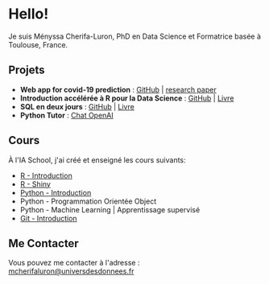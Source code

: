 # Hello!

Je suis Ményssa Cherifa-Luron, PhD en Data Science et Formatrice basée à Toulouse, France.

## Projets 
- **Web app for covid-19 prediction** : [GitHub](https://github.com/universdesdonnees/PredictCovid) | [research paper](https://www.ncbi.nlm.nih.gov/pmc/articles/PMC7571674/)
- **Introduction accélérée à R pour la Data Science** : [GitHub](https://github.com/universdesdonnees/Introduction-acceleree-au-LANGAGE-R-pour-la-data-science) | [Livre](https://amzn.to/3SZNJhf)
- **SQL en deux jours** : [GitHub](https://github.com/universdesdonnees/SQL-en-deux-jours) | [Livre](https://amzn.to/3T3pmPC)
- **Python Tutor** : [Chat OpenAI](https://chat.openai.com/g/g-fJSQx9XYA-python-tutor)

## Cours 
À l'IA School, j'ai créé et enseigné les cours suivants:
- [R - Introduction](https://github.com/universdesdonnees/R-Introduction)
- [R - Shiny](https://github.com/universdesdonnees/R-Shiny)
- [Python - Introduction](https://github.com/universdesdonnees/Python-Introduction)
- Python - Programmation Orientée Object
- Python - Machine Learning | Apprentissage supervisé
- [Git - Introduction](https://github.com/universdesdonnees/Git-Introduction)

## Me Contacter 
Vous pouvez me contacter à l'adresse : mcherifaluron@universdesdonnees.fr

